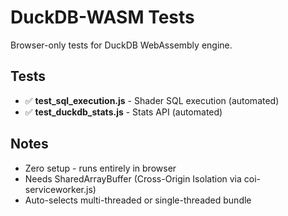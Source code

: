 # DuckDB-WASM Tests

Browser-only tests for DuckDB WebAssembly engine.

## Tests

- ✅ **test_sql_execution.js** - Shader SQL execution (automated)
- ✅ **test_duckdb_stats.js** - Stats API (automated)

## Notes

- Zero setup - runs entirely in browser
- Needs SharedArrayBuffer (Cross-Origin Isolation via coi-serviceworker.js)
- Auto-selects multi-threaded or single-threaded bundle
